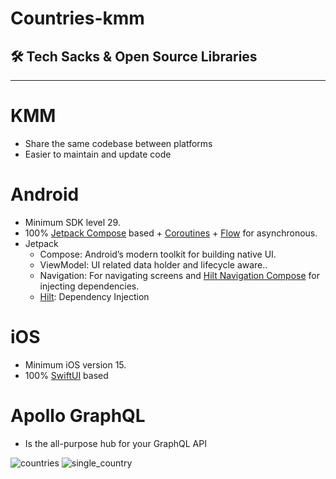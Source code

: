# Countries-kmm

## 🛠 Tech Sacks & Open Source Libraries

---

# KMM
- Share the same codebase between platforms
- Easier to maintain and update code

# Android
- Minimum SDK level 29.
- 100% [Jetpack Compose](https://developer.android.com/jetpack/compose) based + [Coroutines](https://github.com/Kotlin/kotlinx.coroutines) + [Flow](https://kotlin.github.io/kotlinx.coroutines/kotlinx-coroutines-core/kotlinx.coroutines.flow/) for asynchronous.
- Jetpack
    - Compose: Android’s modern toolkit for building native UI.
    - ViewModel: UI related data holder and lifecycle aware..
    - Navigation: For navigating screens and [Hilt Navigation Compose](https://developer.android.com/jetpack/compose/libraries#hilt) for injecting dependencies.
    - [Hilt](https://dagger.dev/hilt/): Dependency Injection

# iOS
- Minimum iOS version 15.
- 100% [SwiftUI](https://developer.apple.com/xcode/swiftui/) based

# Apollo GraphQL
- Is the all-purpose hub for your GraphQL API

![countries](https://user-images.githubusercontent.com/62098466/230791082-ab055207-20bd-41a4-bddf-c740fdb90cec.jpg)
![single_country](https://user-images.githubusercontent.com/62098466/230791085-13a8ccd0-5310-426b-b53f-0957d6a75d9c.jpg)
